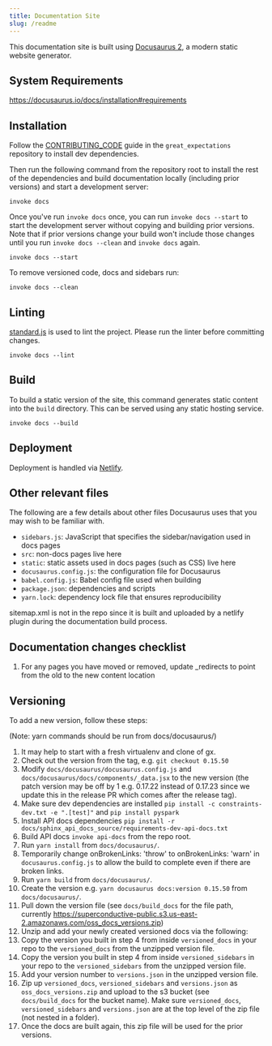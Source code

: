 ```yaml
---
title: Documentation Site
slug: /readme
---
```


This documentation site is built using [Docusaurus 2](https://v2.docusaurus.io/), a modern static website generator.

## System Requirements

https://docusaurus.io/docs/installation#requirements

## Installation

Follow the [CONTRIBUTING_CODE](https://github.com/great-expectations/great_expectations/blob/develop/CONTRIBUTING_CODE.md) guide in the `great_expectations` repository to install dev dependencies.

Then run the following command from the repository root to install the rest of the dependencies and build documentation locally (including prior versions) and start a development server:
```console
invoke docs
```

Once you've run `invoke docs` once, you can run `invoke docs --start` to start the development server without copying and building prior versions. Note that if prior versions change your build won't include those changes until you run `invoke docs --clean` and `invoke docs` again.

```console
invoke docs --start
```

To remove versioned code, docs and sidebars run:

```console
invoke docs --clean
```


## Linting

[standard.js](https://standardjs.com/) is used to lint the project. Please run the linter before committing changes.

```console
invoke docs --lint
```

## Build

To build a static version of the site, this command generates static content into the `build` directory. This can be served using any static hosting service.

```console
invoke docs --build
```

## Deployment

Deployment is handled via [Netlify](https://app.netlify.com/sites/niobium-lead-7998/overview).

## Other relevant files

The following are a few details about other files Docusaurus uses that you may wish to be familiar with.

- `sidebars.js`: JavaScript that specifies the sidebar/navigation used in docs pages
- `src`: non-docs pages live here
- `static`: static assets used in docs pages (such as CSS) live here
- `docusaurus.config.js`: the configuration file for Docusaurus
- `babel.config.js`: Babel config file used when building
- `package.json`: dependencies and scripts
- `yarn.lock`: dependency lock file that ensures reproducibility

sitemap.xml is not in the repo since it is built and uploaded by a netlify plugin during the documentation build process. 

## Documentation changes checklist

1. For any pages you have moved or removed, update _redirects to point from the old to the new content location


## Versioning

To add a new version, follow these steps:

(Note: yarn commands should be run from docs/docusaurus/)

1. It may help to start with a fresh virtualenv and clone of gx.
1. Check out the version from the tag, e.g. `git checkout 0.15.50`
1. Modify `docs/docusaurus/docusaurus.config.js` and `docs/docusaurus/docs/components/_data.jsx` to the new version (the patch version may be off by 1 e.g. 0.17.22 instead of 0.17.23 since we update this in the release PR which comes after the release tag).
1. Make sure dev dependencies are installed `pip install -c constraints-dev.txt -e ".[test]"` and `pip install pyspark`
1. Install API docs dependencies `pip install -r docs/sphinx_api_docs_source/requirements-dev-api-docs.txt`
1. Build API docs `invoke api-docs` from the repo root.
1. Run `yarn install` from `docs/docusaurus/`.
1. Temporarily change onBrokenLinks: 'throw' to onBrokenLinks: 'warn' in `docusaurus.config.js` to allow the build to complete even if there are broken links.
1. Run `yarn build` from `docs/docusaurus/`.
1. Create the version e.g. `yarn docusaurus docs:version 0.15.50` from `docs/docusaurus/`.
1. Pull down the version file (see `docs/build_docs` for the file path, currently https://superconductive-public.s3.us-east-2.amazonaws.com/oss_docs_versions.zip)
1. Unzip and add your newly created versioned docs via the following:
1. Copy the version you built in step 4 from inside `versioned_docs` in your repo to the `versioned_docs` from the unzipped version file.
1. Copy the version you built in step 4 from inside `versioned_sidebars` in your repo to the `versioned_sidebars` from the unzipped version file.
1. Add your version number to `versions.json` in the unzipped version file.
1. Zip up `versioned_docs`, `versioned_sidebars` and `versions.json` as `oss_docs_versions.zip` and upload to the s3 bucket (see `docs/build_docs` for the bucket name). Make sure `versioned_docs`, `versioned_sidebars` and `versions.json` are at the top level of the zip file (not nested in a folder).
1. Once the docs are built again, this zip file will be used for the prior versions.
